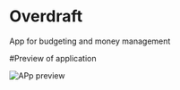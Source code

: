 # Overdraft
App for budgeting and money management

#Preview of application

![APp preview](https://user-images.githubusercontent.com/27931326/43933143-df35d830-9bfc-11e8-9f0e-e97fd5bb1e1b.png)

